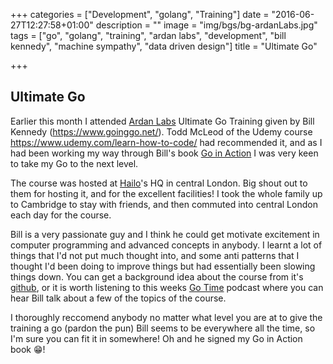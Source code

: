+++
categories = ["Development", "golang", "Training"]
date = "2016-06-27T12:27:58+01:00"
description = ""
image = "img/bgs/bg-ardanLabs.jpg"
tags = ["go", "golang", "training", "ardan labs", "development", "bill kennedy", "machine sympathy", "data driven design"]
title = "Ultimate Go"

+++

## Ultimate Go

Earlier this month I attended [Ardan Labs](https://www.ardanlabs.com/) Ultimate Go Training given by Bill Kennedy (https://www.goinggo.net/). Todd McLeod of the Udemy course https://www.udemy.com/learn-how-to-code/ had recommended it, and as I had been working my way through Bill's book [Go in Action](https://www.manning.com/books/go-in-action) I was very keen to take my Go to the next level.

The course was hosted at [Hailo](https://www.hailoapp.com/)'s HQ in central London. Big shout out to them for hosting it, and for the excellent facilities! I took the whole family up to Cambridge to stay with friends, and then commuted into central London each day for the course.

Bill is a very passionate guy and I think he could get motivate excitement in computer programming and advanced concepts in anybody. I learnt a lot of things that I'd not put much thought into, and some anti patterns that I thought I'd been doing to improve things but had essentially been slowing things down. You can get a background idea about the course from it's [github](https://github.com/ardanlabs/gotraining/tree/master/courses/ultimate), or it is worth listening to this weeks [Go Time](https://changelog.com/gotime-6/) podcast where you can hear Bill talk about a few of the topics of the course.

I thoroughly reccomend anybody no matter what level you are at to give the training a go (pardon the pun) Bill seems to be everywhere all the time, so I'm sure you can fit it in somewhere! Oh and he signed my Go in Action book 😁!